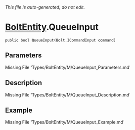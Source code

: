 *This file is auto-generated, do not edit.*

# [BoltEntity](Types/BoltEntity.md).QueueInput
`public bool QueueInput(Bolt.ICommandInput command)`
## Parameters
Missing File 'Types/BoltEntity/M/QueueInput_Parameters.md'
## Description
Missing File 'Types/BoltEntity/M/QueueInput_Description.md'
## Example
Missing File 'Types/BoltEntity/M/QueueInput_Example.md'
